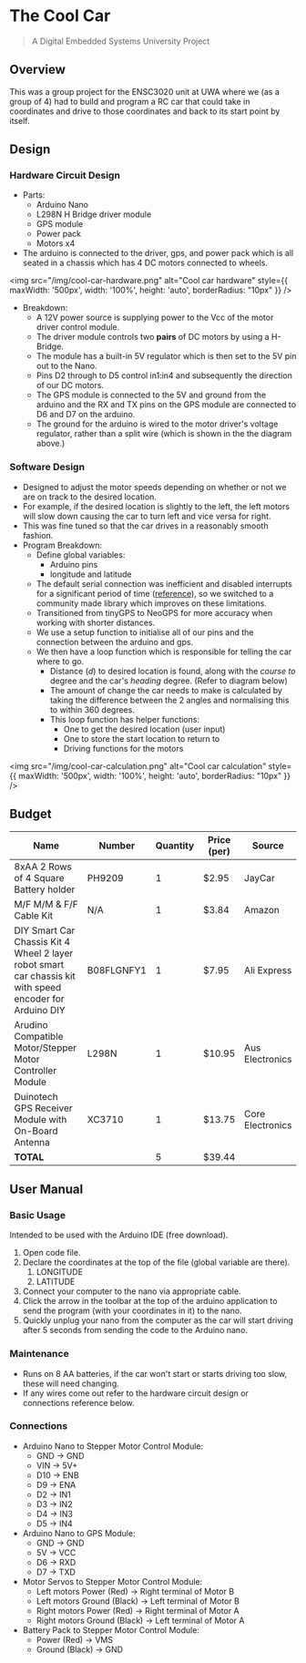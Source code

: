 # The Cool Car

> A Digital Embedded Systems University Project

## Overview

This was a group project for the ENSC3020 unit at UWA where we (as a group of 4) had to build and program a RC car that could take in coordinates and drive to those coordinates and back to its start point by itself.

## Design

### Hardware Circuit Design

- Parts:
  - Arduino Nano
  - L298N H Bridge driver module
  - GPS module
  - Power pack
  - Motors x4
- The arduino is connected to the driver, gps, and power pack which is all seated in a chassis which has 4 DC motors connected to wheels.

<img
src="/img/cool-car-hardware.png"
alt="Cool car hardware"
style={{ maxWidth: '500px', width: '100%', height: 'auto', borderRadius: "10px" }}
/>

- Breakdown:
  - A 12V power source is supplying power to the Vcc of the motor driver control module.
  - The driver module controls two **pairs** of DC motors by using a H-Bridge.
  - The module has a built-in 5V regulator which is then set to the 5V pin out to the Nano.
  - Pins D2 through to D5 control in1:in4 and subsequently the direction of our DC motors.
  - The GPS module is connected to the 5V and ground from the arduino and the RX and TX pins on the GPS module are connected to D6 and D7 on the arduino.
  - The ground for the arduino is wired to the motor driver's voltage regulator, rather than a split wire (which is shown in the the diagram above.)

### Software Design

- Designed to adjust the motor speeds depending on whether or not we are on track to the desired location.
- For example, if the desired location is slightly to the left, the left motors will slow down causing the car to turn left and vice versa for right.
- This was fine tuned so that the car drives in a reasonably smooth fashion.
- Program Breakdown:
  - Define global variables:
    - Arduino pins
    - longitude and latitude
  - The default serial connection was inefficient and disabled interrupts for a significant period of time ([reference](https://forum.arduino.cc/t/direction-course-from-tinygps-plus-library/448207)), so we switched to a community made library which improves on these limitations.
  - Transitioned from tinyGPS to NeoGPS for more accuracy when working with shorter distances.
  - We use a setup function to initialise all of our pins and the connection between the arduino and gps.
  - We then have a loop function which is responsible for telling the car where to go.
    - Distance (_d_) to desired location is found, along with the _course to_ degree and the car's _heading_ degree. (Refer to diagram below)
    - The amount of change the car needs to make is calculated by taking the difference between the 2 angles and normalising this to within 360 degrees.
    - This loop function has helper functions:
      - One to get the desired location (user input)
      - One to store the start location to return to
      - Driving functions for the motors

<img
src="/img/cool-car-calculation.png"
alt="Cool car calculation"
style={{ maxWidth: '500px', width: '100%', height: 'auto', borderRadius: "10px" }}
/>

## Budget

| Name                                                                                                     | Number     | Quantity | Price (per) | Source           |
| -------------------------------------------------------------------------------------------------------- | ---------- | -------- | ----------- | ---------------- |
| 8xAA 2 Rows of 4 Square Battery holder                                                                   | PH9209     | 1        | $2.95       | JayCar           |
| M/F M/M & F/F Cable Kit                                                                                  | N/A        | 1        | $3.84       | Amazon           |
| DIY Smart Car Chassis Kit 4 Wheel 2 layer robot smart car chassis kit with speed encoder for Arduino DIY | B08FLGNFY1 | 1        | $7.95       | Ali Express      |
| Arudino Compatible Motor/Stepper Motor Controller Module                                                 | L298N      | 1        | $10.95      | Aus Electronics  |
| Duinotech GPS Receiver Module with On-Board Antenna                                                      | XC3710     | 1        | $13.75      | Core Electronics |
| **TOTAL**                                                                                                |            | 5        | $39.44      |                  |

## User Manual

### Basic Usage

Intended to be used with the Arduino IDE (free download).

1. Open code file.
2. Declare the coordinates at the top of the file (global variable are there).
   1. LONGITUDE
   2. LATITUDE
3. Connect your computer to the nano via appropriate cable.
4. Click the arrow in the toolbar at the top of the arduino application to send the program (with your coordinates in it) to the nano.
5. Quickly unplug your nano from the computer as the car will start driving after 5 seconds from sending the code to the Arduino nano.

### Maintenance

- Runs on 8 AA batteries, if the car won't start or starts driving too slow, these will need changing.
- If any wires come out refer to the hardware circuit design or connections reference below.

### Connections

- Arduino Nano to Stepper Motor Control Module:
  - GND -> GND
  - VIN -> 5V+
  - D10 -> ENB
  - D9 -> ENA
  - D2 -> IN1
  - D3 -> IN2
  - D4 -> IN3
  - D5 -> IN4
- Arduino Nano to GPS Module:
  - GND -> GND
  - 5V -> VCC
  - D6 -> RXD
  - D7 -> TXD
- Motor Servos to Stepper Motor Control Module:
  - Left motors Power (Red) -> Right terminal of Motor B
  - Left motors Ground (Black) -> Left terminal of Motor B
  - Right motors Power (Red) -> Right terminal of Motor A
  - Right motors Ground (Black) -> Left terminal of Motor A
- Battery Pack to Stepper Motor Control Module:
  - Power (Red) -> VMS
  - Ground (Black) -> GND
